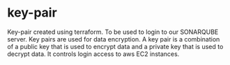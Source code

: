 # key-pair
Key-pair created using terraform. To be used to login to our SONARQUBE server. 
Key pairs are used for data encryption. A key pair is a combination of a public key that is used to encrypt data and a private key that is used to decrypt data. It controls login access to aws EC2 instances.
